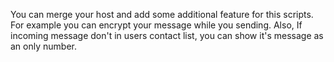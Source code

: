 You can merge your host and add some additional feature for this scripts. For example you can encrypt your message while you sending.
Also, If incoming message don't in users contact list, you can show it's message as an only number.
